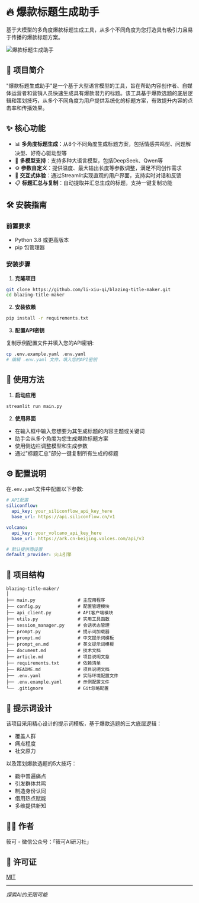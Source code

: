 # 🔥 爆款标题生成助手

基于大模型的多角度爆款标题生成工具，从多个不同角度为您打造具有吸引力且易于传播的爆款标题方案。

![爆款标题生成助手](https://img.shields.io/badge/爆款标题-生成助手-orange)

## 📝 项目简介

"爆款标题生成助手"是一个基于大型语言模型的工具，旨在帮助内容创作者、自媒体运营者和营销人员快速生成具有爆款潜力的标题。该工具基于爆款选题的底层逻辑和策划技巧，从多个不同角度为用户提供系统化的标题方案，有效提升内容的点击率和传播效果。

## ✨ 核心功能

- 📊 **多角度标题生成**：从8个不同角度生成标题方案，包括情感共鸣型、问题解决型、好奇心驱动型等
- 🔄 **多模型支持**：支持多种大语言模型，包括DeepSeek、Qwen等
- ⚙️ **参数自定义**：提供温度、最大输出长度等参数调整，满足不同创作需求
- 💬 **交互式体验**：通过Streamlit实现直观的用户界面，支持实时对话和反馈
- 📋 **标题汇总与复制**：自动提取并汇总生成的标题，支持一键复制功能

## 🛠️ 安装指南

### 前置要求

- Python 3.8 或更高版本
- pip 包管理器

### 安装步骤

1. **克隆项目**

  ```bash
  git clone https://github.com/li-xiu-qi/blazing-title-maker.git
  cd blazing-title-maker
  ```

2. **安装依赖**

  ```bash
  pip install -r requirements.txt
  ```

3. **配置API密钥**

  复制示例配置文件并填入您的API密钥:

  ```bash
  cp .env.example.yaml .env.yaml
  # 编辑 .env.yaml 文件，填入您的API密钥
  ```

## 🚀 使用方法

1. **启动应用**

  ```bash
  streamlit run main.py
  ```

2. **使用界面**

- 在输入框中输入您想要为其生成标题的内容主题或关键词
- 助手会从多个角度为您生成爆款标题方案
- 使用侧边栏调整模型和生成参数
- 通过"标题汇总"部分一键复制所有生成的标题

## ⚙️ 配置说明

在`.env.yaml`文件中配置以下参数:

```yaml
# API配置
siliconflow:
  api_key: your_siliconflow_api_key_here
  base_url: https://api.siliconflow.cn/v1

volcano:
  api_key: your_volcano_api_key_here
  base_url: https://ark.cn-beijing.volces.com/api/v3

# 默认提供商设置
default_provider: 火山引擎
```

## 📁 项目结构

```
blazing-title-maker/
│
├── main.py                # 主应用程序
├── config.py              # 配置管理模块
├── api_client.py          # API客户端模块
├── utils.py               # 实用工具函数
├── session_manager.py     # 会话状态管理
├── prompt.py              # 提示词加载器
├── prompt.md              # 中文提示词模板
├── prompt_en.md           # 英文提示词模板
├── document.md            # 技术文档
├── article.md             # 项目说明文章
├── requirements.txt       # 依赖清单
├── README.md              # 项目说明文档
├── .env.yaml              # 实际环境配置文件
├── .env.example.yaml      # 示例配置文件
└── .gitignore             # Git忽略配置
```

## 🧠 提示词设计

该项目采用精心设计的提示词模板，基于爆款选题的三大底层逻辑：

- 覆盖人群
- 痛点程度
- 社交原力

以及策划爆款选题的5大技巧：

- 戳中普遍痛点
- 引发群体共鸣
- 制造身份认同
- 借用热点赋能
- 多维提供新知

## 👨‍💻 作者

筱可 - 微信公众号：「筱可AI研习社」

## 📄 许可证

[MIT](LICENSE)

---

*探索AI的无限可能*
